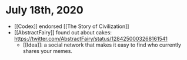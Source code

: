 # July 18th, 2020
- [[Codex]] endorsed [[The Story of Civilization]]
- [[AbstractFairy]] found out about cakes: https://twitter.com/AbstractFairy/status/1284250003268161541
    - [[Idea]]: a social network that makes it easy to find who currently shares your memes.

